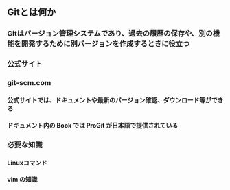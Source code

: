 ## Gitとは何か
### Gitはバージョン管理システムであり、過去の履歴の保存や、別の機能を開発するために別バージョンを作成するときに役立つ
### 公式サイト
### git-scm.com
#### 公式サイトでは、ドキュメントや最新のバージョン確認、ダウンロード等ができる
#### ドキュメント内の Book では ProGit が日本語で提供されている
### 必要な知識
#### Linuxコマンド
#### vim の知識

